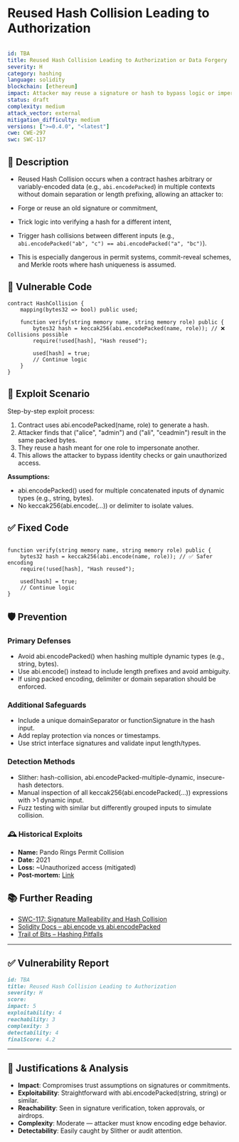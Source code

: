 # Reused Hash Collision Leading to Authorization

```YAML

id: TBA
title: Reused Hash Collision Leading to Authorization or Data Forgery
severity: H
category: hashing
language: solidity
blockchain: [ethereum]
impact: Attacker may reuse a signature or hash to bypass logic or impersonate data
status: draft
complexity: medium
attack_vector: external
mitigation_difficulty: medium
versions: [">=0.4.0", "<latest"]
cwe: CWE-297
swc: SWC-117
```

## 📝 Description

- Reused Hash Collision occurs when a contract hashes arbitrary or variably-encoded data (e.g., `abi.encodePacked`) in multiple contexts without domain separation or length prefixing, allowing an attacker to:
- Forge or reuse an old signature or commitment,
- Trick logic into verifying a hash for a different intent,
- Trigger hash collisions between different inputs (e.g., `abi.encodePacked("ab", "c") == abi.encodePacked("a", "bc")`).

- This is especially dangerous in permit systems, commit-reveal schemes, and Merkle roots where hash uniqueness is assumed.

## 🚨 Vulnerable Code

```solidity
contract HashCollision {
    mapping(bytes32 => bool) public used;

    function verify(string memory name, string memory role) public {
        bytes32 hash = keccak256(abi.encodePacked(name, role)); // ❌ Collisions possible
        require(!used[hash], "Hash reused");

        used[hash] = true;
        // Continue logic
    }
}
```

## 🧪 Exploit Scenario

Step-by-step exploit process:

1. Contract uses abi.encodePacked(name, role) to generate a hash.
2. Attacker finds that ("alice", "admin") and ("ali", "ceadmin") result in the same packed bytes.
3. They reuse a hash meant for one role to impersonate another.
4. This allows the attacker to bypass identity checks or gain unauthorized access.

**Assumptions:**

- abi.encodePacked() used for multiple concatenated inputs of dynamic types (e.g., string, bytes).
- No keccak256(abi.encode(...)) or delimiter to isolate values.

## ✅ Fixed Code

```solidity

function verify(string memory name, string memory role) public {
    bytes32 hash = keccak256(abi.encode(name, role)); // ✅ Safer encoding
    require(!used[hash], "Hash reused");

    used[hash] = true;
    // Continue logic
}

```

## 🛡️ Prevention

### Primary Defenses

- Avoid abi.encodePacked() when hashing multiple dynamic types (e.g., string, bytes).
- Use abi.encode() instead to include length prefixes and avoid ambiguity.
- If using packed encoding, delimiter or domain separation should be enforced.

### Additional Safeguards

- Include a unique domainSeparator or functionSignature in the hash input.
- Add replay protection via nonces or timestamps.
- Use strict interface signatures and validate input length/types.

### Detection Methods

- Slither: hash-collision, abi.encodePacked-multiple-dynamic, insecure-hash detectors.
- Manual inspection of all keccak256(abi.encodePacked(...)) expressions with >1 dynamic input.
- Fuzz testing with similar but differently grouped inputs to simulate collision.

### 🕰️ Historical Exploits

- **Name:** Pando Rings Permit Collision 
- **Date:** 2021 
- **Loss:** ~Unauthorized access (mitigated) 
- **Post-mortem:** [Link](https://blog.pando.network/hash-collision-incident) 


## 📚 Further Reading

- [SWC-117: Signature Malleability and Hash Collision](https://swcregistry.io/docs/SWC-117) 
- [Solidity Docs – abi.encode vs abi.encodePacked](https://docs.soliditylang.org/en/latest/abi-spec.html#non-standard-packed-mode) 
- [Trail of Bits – Hashing Pitfalls](https://github.com/crytic/slither/wiki/Detector-Documentation#hash-collision) 

---

## ✅ Vulnerability Report

```markdown
id: TBA
title: Reused Hash Collision Leading to Authorization 
severity: H
score:
impact: 5        
exploitability: 4 
reachability: 3   
complexity: 3     
detectability: 4  
finalScore: 4.2
```


---

## 📄 Justifications & Analysis

- **Impact**: Compromises trust assumptions on signatures or commitments.
- **Exploitability**: Straightforward with abi.encodePacked(string, string) or similar.
- **Reachability**: Seen in signature verification, token approvals, or airdrops.
- **Complexity**: Moderate — attacker must know encoding edge behavior.
- **Detectability**: Easily caught by Slither or audit attention.
